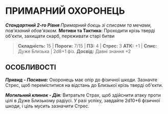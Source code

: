 ﻿# ПРИМАРНИЙ ОХОРОНЕЦЬ

***Стандартний 2-го Рівня***
*Примарний боєць зі списами та мечами, пов'язаний обов'язком.*
**Мотиви та Тактика:** Проходити крізь тверді об'єкти, захищати скарб, переживати старі битви

> **Складність:** 15 | **Пороги:** 7/15 | **ПЗ:** 4 | **Стрес:** 3
> **АТК:** +1 | **Спис:** Дуже Близька | 2d8+1 фіз.
> **Досвід:** Давні знання +2

## ОСОБЛИВОСТІ

***Привид - Пасивна:*** Охоронець має опір до фізичної шкоди. Зазначте Стрес, щоб переміститися на відстань до Близької крізь тверді об'єкти.

***Могильний клинок - Дія:*** Витратьте Страх, щоб здійснити атаку проти цілі в Дуже Близькому радіусі. У разі успіху, завдайте 2d10+6 фізичної шкоди, і ціль мусить зазначити Стрес.